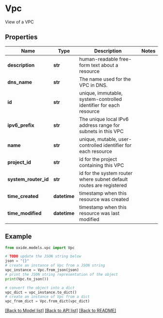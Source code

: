 # Vpc

View of a VPC

## Properties

Name | Type | Description | Notes
------------ | ------------- | ------------- | -------------
**description** | **str** | human-readable free-form text about a resource | 
**dns_name** | **str** | The name used for the VPC in DNS. | 
**id** | **str** | unique, immutable, system-controlled identifier for each resource | 
**ipv6_prefix** | **str** | The unique local IPv6 address range for subnets in this VPC | 
**name** | **str** | unique, mutable, user-controlled identifier for each resource | 
**project_id** | **str** | id for the project containing this VPC | 
**system_router_id** | **str** | id for the system router where subnet default routes are registered | 
**time_created** | **datetime** | timestamp when this resource was created | 
**time_modified** | **datetime** | timestamp when this resource was last modified | 

## Example

```python
from oxide.models.vpc import Vpc

# TODO update the JSON string below
json = "{}"
# create an instance of Vpc from a JSON string
vpc_instance = Vpc.from_json(json)
# print the JSON string representation of the object
print(Vpc.to_json())

# convert the object into a dict
vpc_dict = vpc_instance.to_dict()
# create an instance of Vpc from a dict
vpc_from_dict = Vpc.from_dict(vpc_dict)
```
[[Back to Model list]](../README.md#documentation-for-models) [[Back to API list]](../README.md#documentation-for-api-endpoints) [[Back to README]](../README.md)


